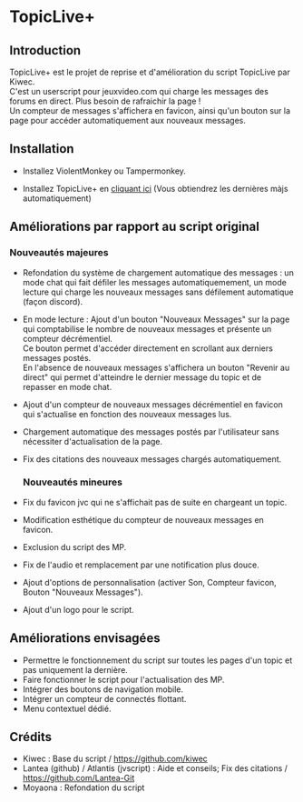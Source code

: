 # TopicLive+

## Introduction

<p>TopicLive+ est le projet de reprise et d'amélioration du script TopicLive par Kiwec.<br>
C'est un userscript pour jeuxvideo.com qui charge les messages des forums en direct. Plus besoin de rafraichir la page !<br>
Un compteur de messages s'affichera en favicon, ainsi qu'un bouton sur la page pour accéder automatiquement aux nouveaux messages.</p>

## Installation

- Installez ViolentMonkey ou Tampermonkey.

- Installez TopicLive+ en [cliquant ici](https://github.com/moyaona/TopicLive_Enhanced/raw/main/TopicLive_Enhanced.user.js) (Vous obtiendrez les dernières màjs automatiquement)

## Améliorations par rapport au script original

  ### Nouveautés majeures
- Refondation du système de chargement automatique des messages : un mode chat qui fait défiler les messages automatiquemement, un mode lecture qui charge les nouveaux messages sans défilement automatique (façon discord).
- En mode lecture : Ajout d'un bouton "Nouveaux Messages" sur la page qui comptabilise le nombre de nouveaux messages et présente un compteur décrémentiel. <br> Ce bouton permet d'accéder directement en scrollant aux derniers messages postés.<br> En l'absence de nouveaux messages s'affichera un bouton "Revenir au direct" qui permet d'atteindre le dernier message du topic et de repasser en mode chat.
- Ajout d'un compteur de nouveaux messages décrémentiel en favicon qui s'actualise en fonction des nouveaux messages lus.
- Chargement automatique des messages postés par l'utilisateur sans nécessiter d'actualisation de la page.
- Fix des citations des nouveaux messages chargés automatiquement.

  ### Nouveautés mineures
- Fix du favicon jvc qui ne s'affichait pas de suite en chargeant un topic.
- Modification esthétique du compteur de nouveaux messages en favicon.
- Exclusion du script des MP.
- Fix de l'audio et remplacement par une notification plus douce.
- Ajout d'options de personnalisation (activer Son, Compteur favicon, Bouton "Nouveaux Messages").
- Ajout d'un logo pour le script.

## Améliorations envisagées
- Permettre le fonctionnement du script sur toutes les pages d'un topic et pas uniquement la dernière.
- Faire fonctionner le script pour l'actualisation des MP.
- Intégrer des boutons de navigation mobile.
- Intégrer un compteur de connectés flottant.
- Menu contextuel dédié.

## Crédits
- Kiwec : Base du script / https://github.com/kiwec
- Lantea (github) / Atlantis (jvscript) : Aide et conseils; Fix des citations / https://github.com/Lantea-Git
- Moyaona : Refondation du script
